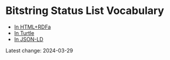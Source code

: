 # Bitstring Status List Vocabulary

- [In HTML+RDFa](./vocabulary.html)
- [In Turtle](./vocabulary.ttl)
- [In JSON-LD](./vocabulary.jsonld)

Latest change: 2024-03-29

